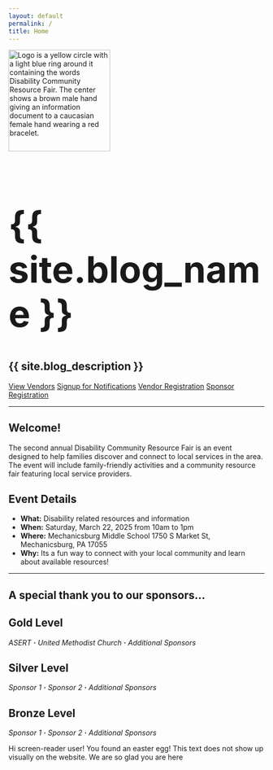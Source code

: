 ```yaml
---
layout: default
permalink: /
title: Home
---
```


<div class="header-bar">
  <img src="{{ site.logo | prepend: '/assets/img/' | relative_url | bust_file_cache }}" style="height:200px" alt="Logo is a yellow circle with a light blue ring around it containing the words Disability Community Resource Fair. The center shows a brown male hand giving an information document to a caucasian female hand wearing a red bracelet."/>
  <h1 style="font-size:4.5rem">{{ site.blog_name }}</h1>
  <h2>{{ site.blog_description }}</h2>
</div>

<div class="vendor-buttons btn-toolbar justify-content-center my-2">
  <a href="/vendors" class="btn btn-primary">View Vendors</a>
  <a href="/register" class="btn btn-success">Signup for Notifications</a>
  <a href="https://forms.gle/uH2QFZQwvccxvC2r8" class="btn btn-secondary">Vendor Registration</a>
  <a href="/sponsor" class="btn btn-info">Sponsor Registration</a>
</div>

<hr class="mt-0"/>
<div class="post">
  <article>
    <h1 class="post-title text-center">
      Welcome!
    </h1>
    <p>The second annual Disability Community Resource Fair is an event designed to help families discover and connect to local services in the area. The event will include family-friendly activities and a community resource fair featuring local service providers.</p>
    <h1 class="post-title text-center">Event Details</h1>
    <ul class="list-unstyled pb-3">
      <li><b>What:</b> Disability related resources and information</li>
      <li><b>When:</b> Saturday, March 22, 2025 from 10am to 1pm</li>
      <li><b>Where:</b> Mechanicsburg Middle School 1750 S Market St, Mechanicsburg, PA 17055</li>
      <li><b>Why:</b> Its a fun way to connect with your local community and learn about available resources!</li>
    </ul>
    <hr class="pb-2"/>
    <h1 class="post-title text-center mb-2">
      A special thank you to our sponsors...
    </h1>
    <h2 class="post-title text-center pt-3">
      Gold Level
    </h2>
    <p class="pt-1"><em>ASERT <b>&middot;</b> United Methodist Church <b>&middot;</b> Additional Sponsors</em></p>
    <h2 class="post-title text-center pt-3">
      Silver Level
    </h2>
    <p class="pt-1"><em>Sponsor 1 <b>&middot;</b> Sponsor 2 <b>&middot;</b> Additional Sponsors</em></p>
    <h2 class="post-title text-center pt-3">
      Bronze Level
    </h2>
    <p class="pt-1"><em>Sponsor 1 <b>&middot;</b> Sponsor 2 <b>&middot;</b> Additional Sponsors</em></p>
   <element class="sr-only">
    <element class="sr-only">
    Hi screen-reader user! You found an easter egg! This text does not show up visually on the website. We are so glad you are here
    </element>
  </article>
</div>